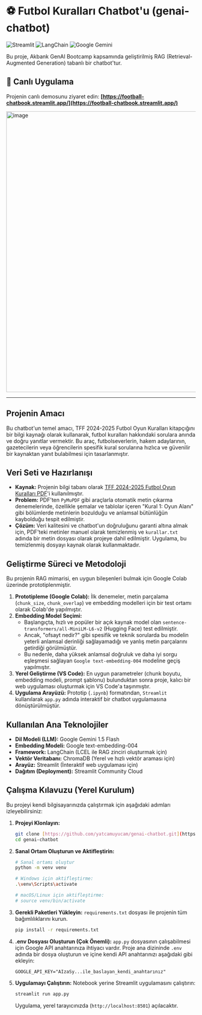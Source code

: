 # ⚽ Futbol Kuralları Chatbot'u (genai-chatbot)

![Streamlit](https://img.shields.io/badge/Streamlit-FF4B4B?style=for-the-badge&logo=streamlit&logoColor=white)
![LangChain](https://img.shields.io/badge/LangChain-009688?style=for-the-badge&logo=langchain&logoColor=white)
![Google Gemini](https://img.shields.io/badge/Google_Gemini-8E44AD?style=for-the-badge&logo=google&logoColor=white)

Bu proje, Akbank GenAI Bootcamp kapsamında geliştirilmiş RAG (Retrieval-Augmented Generation) tabanlı bir chatbot'tur.

## 🚀 Canlı Uygulama

Projenin canlı demosunu ziyaret edin:
**[https://football-chatbook.streamlit.app/](https://football-chatbook.streamlit.app/)**

<img width="856" height="744" alt="image" src="https://github.com/user-attachments/assets/023a51fd-d84e-46e1-8995-74a35b5bb388" />


---

## Projenin Amacı

Bu chatbot'un temel amacı, TFF 2024-2025 Futbol Oyun Kuralları kitapçığını bir bilgi kaynağı olarak kullanarak, futbol kuralları hakkındaki sorulara anında ve doğru yanıtlar vermektir. Bu araç, futbolseverlerin, hakem adaylarının, gazetecilerin veya öğrencilerin spesifik kural sorularına hızlıca ve güvenilir bir kaynaktan yanıt bulabilmesi için tasarlanmıştır.

## Veri Seti ve Hazırlanışı

* **Kaynak:** Projenin bilgi tabanı olarak [TFF 2024-2025 Futbol Oyun Kuralları PDF](https://www.tff.org/Resources/TFF/Documents/MHK/2024-2025/oyun-kurallari.pdf)'i kullanılmıştır.
* **Problem:** PDF'ten `PyMuPDF` gibi araçlarla otomatik metin çıkarma denemelerinde, özellikle şemalar ve tablolar içeren "Kural 1: Oyun Alanı" gibi bölümlerde metinlerin bozulduğu ve anlamsal bütünlüğün kaybolduğu tespit edilmiştir.
* **Çözüm:** Veri kalitesini ve chatbot'un doğruluğunu garanti altına almak için, PDF'teki metinler manuel olarak temizlenmiş ve `kurallar.txt` adında bir metin dosyası olarak projeye dahil edilmiştir. Uygulama, bu temizlenmiş dosyayı kaynak olarak kullanmaktadır.

## Geliştirme Süreci ve Metodoloji

Bu projenin RAG mimarisi, en uygun bileşenleri bulmak için Google Colab üzerinde prototiplenmiştir.

1.  **Prototipleme (Google Colab):** İlk denemeler, metin parçalama (`chunk_size`, `chunk_overlap`) ve embedding modelleri için bir test ortamı olarak Colab'de yapılmıştır.
2.  **Embedding Model Seçimi:**
    * Başlangıçta, hızlı ve popüler bir açık kaynak model olan `sentence-transformers/all-MiniLM-L6-v2` (Hugging Face) test edilmiştir.
    * Ancak, "ofsayt nedir?" gibi spesifik ve teknik sorularda bu modelin yeterli anlamsal derinliği sağlayamadığı ve yanlış metin parçalarını getirdiği görülmüştür.
    * Bu nedenle, daha yüksek anlamsal doğruluk ve daha iyi sorgu eşleşmesi sağlayan `Google text-embedding-004` modeline geçiş yapılmıştır.
3.  **Yerel Geliştirme (VS Code):** En uygun parametreler (chunk boyutu, embedding modeli, prompt şablonu) bulunduktan sonra proje, kalıcı bir web uygulaması oluşturmak için VS Code'a taşınmıştır.
4.  **Uygulama Arayüzü:** Prototip (`.ipynb`) formatından, `Streamlit` kullanılarak `app.py` adında interaktif bir chatbot uygulamasına dönüştürülmüştür.

## Kullanılan Ana Teknolojiler

* **Dil Modeli (LLM):** Google Gemini 1.5 Flash
* **Embedding Modeli:** Google text-embedding-004
* **Framework:** LangChain (LCEL ile RAG zinciri oluşturmak için)
* **Vektör Veritabanı:** ChromaDB (Yerel ve hızlı vektör araması için)
* **Arayüz:** Streamlit (İnteraktif web uygulaması için)
* **Dağıtım (Deployment):** Streamlit Community Cloud

## Çalışma Kılavuzu (Yerel Kurulum)

Bu projeyi kendi bilgisayarınızda çalıştırmak için aşağıdaki adımları izleyebilirsiniz:

1.  **Projeyi Klonlayın:**
    ```bash
    git clone [https://github.com/yatcamuyucam/genai-chatbot.git](https://github.com/yatcamuyucam/genai-chatbot.git)
    cd genai-chatbot
    ```

2.  **Sanal Ortam Oluşturun ve Aktifleştirin:**
    ```bash
    # Sanal ortamı oluştur
    python -m venv venv

    # Windows için aktifleştirme:
    .\venv\Scripts\activate
    
    # macOS/Linux için aktifleştirme:
    # source venv/bin/activate
    ```

3.  **Gerekli Paketleri Yükleyin:**
    `requirements.txt` dosyası ile projenin tüm bağımlılıklarını kurun.
    ```bash
    pip install -r requirements.txt
    ```

4.  **.env Dosyası Oluşturun (Çok Önemli):**
    `app.py` dosyasının çalışabilmesi için Google API anahtarınıza ihtiyacı vardır. Proje ana dizininde `.env` adında bir dosya oluşturun ve içine kendi API anahtarınızı aşağıdaki gibi ekleyin:
    ```
    GOOGLE_API_KEY="AIzaSy...ile_baslayan_kendi_anahtarınız"
    ```

5.  **Uygulamayı Çalıştırın:**
    Notebook yerine Streamlit uygulamasını çalıştırın:
    ```bash
    streamlit run app.py
    ```
    Uygulama, yerel tarayıcınızda (`http://localhost:8501`) açılacaktır.

